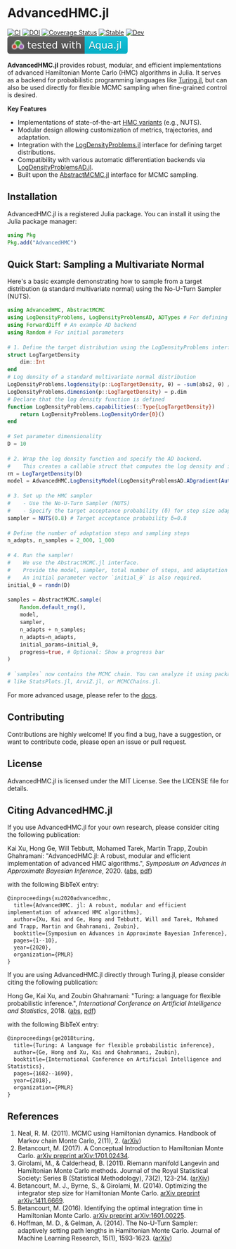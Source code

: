 # AdvancedHMC.jl

[![CI](https://github.com/TuringLang/AdvancedHMC.jl/actions/workflows/CI.yml/badge.svg)](https://github.com/TuringLang/AdvancedHMC.jl/actions/workflows/CI.yml)
[![DOI](https://zenodo.org/badge/72657907.svg)](https://zenodo.org/badge/latestdoi/72657907)
[![Coverage Status](https://coveralls.io/repos/github/TuringLang/AdvancedHMC.jl/badge.svg?branch=main)](https://coveralls.io/github/TuringLang/AdvancedHMC.jl?branch=main)
[![Stable](https://img.shields.io/badge/docs-stable-blue.svg)](https://turinglang.github.io/AdvancedHMC.jl/stable/)
[![Dev](https://img.shields.io/badge/docs-dev-blue.svg)](https://turinglang.github.io/AdvancedHMC.jl/dev/)
[![Aqua QA](https://raw.githubusercontent.com/JuliaTesting/Aqua.jl/master/badge.svg)](https://github.com/JuliaTesting/Aqua.jl)

**AdvancedHMC.jl** provides robust, modular, and efficient implementations of advanced Hamiltonian Monte Carlo (HMC) algorithms in Julia. It serves as a backend for probabilistic programming languages like [Turing.jl](https://github.com/TuringLang/Turing.jl), but can also be used directly for flexible MCMC sampling when fine-grained control is desired.

**Key Features**

  - Implementations of state-of-the-art [HMC variants](https://turinglang.org/AdvancedHMC.jl/dev/api/) (e.g., NUTS).
  - Modular design allowing customization of metrics, trajectories, and adaptation.
  - Integration with the [LogDensityProblems.jl](https://github.com/tpapp/LogDensityProblems.jl) interface for defining target distributions.
  - Compatibility with various automatic differentiation backends via [LogDensityProblemsAD.jl](https://github.com/TuringLang/LogDensityProblemsAD.jl).
  - Built upon the [AbstractMCMC.jl](https://github.com/TuringLang/AbstractMCMC.jl) interface for MCMC sampling.

## Installation

AdvancedHMC.jl is a registered Julia package. You can install it using the Julia package manager:

```julia
using Pkg
Pkg.add("AdvancedHMC")
```

## Quick Start: Sampling a Multivariate Normal

Here's a basic example demonstrating how to sample from a target distribution (a standard multivariate normal) using the No-U-Turn Sampler (NUTS).

```julia
using AdvancedHMC, AbstractMCMC
using LogDensityProblems, LogDensityProblemsAD, ADTypes # For defining the target distribution & its gradient
using ForwardDiff # An example AD backend
using Random # For initial parameters

# 1. Define the target distribution using the LogDensityProblems interface
struct LogTargetDensity
    dim::Int
end
# Log density of a standard multivariate normal distribution
LogDensityProblems.logdensity(p::LogTargetDensity, θ) = -sum(abs2, θ) / 2
LogDensityProblems.dimension(p::LogTargetDensity) = p.dim
# Declare that the log density function is defined
function LogDensityProblems.capabilities(::Type{LogTargetDensity})
    return LogDensityProblems.LogDensityOrder{0}()
end

# Set parameter dimensionality
D = 10

# 2. Wrap the log density function and specify the AD backend.
#    This creates a callable struct that computes the log density and its gradient.
ℓπ = LogTargetDensity(D)
model = AdvancedHMC.LogDensityModel(LogDensityProblemsAD.ADgradient(AutoForwardDiff(), ℓπ))

# 3. Set up the HMC sampler
#    - Use the No-U-Turn Sampler (NUTS)
#    - Specify the target acceptance probability (δ) for step size adaptation
sampler = NUTS(0.8) # Target acceptance probability δ=0.8

# Define the number of adaptation steps and sampling steps
n_adapts, n_samples = 2_000, 1_000

# 4. Run the sampler!
#    We use the AbstractMCMC.jl interface.
#    Provide the model, sampler, total number of steps, and adaptation steps.
#    An initial parameter vector `initial_θ` is also required.
initial_θ = randn(D)

samples = AbstractMCMC.sample(
    Random.default_rng(),
    model,
    sampler,
    n_adapts + n_samples;
    n_adapts=n_adapts,
    initial_params=initial_θ,
    progress=true, # Optional: Show a progress bar
)

# `samples` now contains the MCMC chain. You can analyze it using packages
# like StatsPlots.jl, ArviZ.jl, or MCMCChains.jl.
```

For more advanced usage, please refer to the [docs](%5Burl%5D(https://turinglang.org/AdvancedHMC.jl/dev/get_started/)).

## Contributing

Contributions are highly welcome! If you find a bug, have a suggestion, or want to contribute code, please open an issue or pull request.

## License

AdvancedHMC.jl is licensed under the MIT License. See the LICENSE file for details.

## Citing AdvancedHMC.jl

If you use AdvancedHMC.jl for your own research, please consider citing the following publication:

Kai Xu, Hong Ge, Will Tebbutt, Mohamed Tarek, Martin Trapp, Zoubin Ghahramani: "AdvancedHMC.jl: A robust, modular and efficient implementation of advanced HMC algorithms.", *Symposium on Advances in Approximate Bayesian Inference*, 2020. ([abs](http://proceedings.mlr.press/v118/xu20a.html), [pdf](http://proceedings.mlr.press/v118/xu20a/xu20a.pdf))

with the following BibTeX entry:

```
@inproceedings{xu2020advancedhmc,
  title={AdvancedHMC. jl: A robust, modular and efficient implementation of advanced HMC algorithms},
  author={Xu, Kai and Ge, Hong and Tebbutt, Will and Tarek, Mohamed and Trapp, Martin and Ghahramani, Zoubin},
  booktitle={Symposium on Advances in Approximate Bayesian Inference},
  pages={1--10},
  year={2020},
  organization={PMLR}
}
```

If you are using AdvancedHMC.jl directly through Turing.jl, please consider citing the following publication:

Hong Ge, Kai Xu, and Zoubin Ghahramani: "Turing: a language for flexible probabilistic inference.", *International Conference on Artificial Intelligence and Statistics*, 2018. ([abs](http://proceedings.mlr.press/v84/ge18b.html), [pdf](http://proceedings.mlr.press/v84/ge18b/ge18b.pdf))

with the following BibTeX entry:

```
@inproceedings{ge2018turing,
  title={Turing: A language for flexible probabilistic inference},
  author={Ge, Hong and Xu, Kai and Ghahramani, Zoubin},
  booktitle={International Conference on Artificial Intelligence and Statistics},
  pages={1682--1690},
  year={2018},
  organization={PMLR}
}
```

## References

 1. Neal, R. M. (2011). MCMC using Hamiltonian dynamics. Handbook of Markov chain Monte Carlo, 2(11), 2. ([arXiv](https://arxiv.org/pdf/1206.1901))
 2. Betancourt, M. (2017). A Conceptual Introduction to Hamiltonian Monte Carlo. [arXiv preprint arXiv:1701.02434](https://arxiv.org/abs/1701.02434).
 3. Girolami, M., & Calderhead, B. (2011). Riemann manifold Langevin and Hamiltonian Monte Carlo methods. Journal of the Royal Statistical Society: Series B (Statistical Methodology), 73(2), 123-214. ([arXiv](https://rss.onlinelibrary.wiley.com/doi/full/10.1111/j.1467-9868.2010.00765.x))
 4. Betancourt, M. J., Byrne, S., & Girolami, M. (2014). Optimizing the integrator step size for Hamiltonian Monte Carlo. [arXiv preprint arXiv:1411.6669](https://arxiv.org/pdf/1411.6669).
 5. Betancourt, M. (2016). Identifying the optimal integration time in Hamiltonian Monte Carlo. [arXiv preprint arXiv:1601.00225](https://arxiv.org/abs/1601.00225).
 6. Hoffman, M. D., & Gelman, A. (2014). The No-U-Turn Sampler: adaptively setting path lengths in Hamiltonian Monte Carlo. Journal of Machine Learning Research, 15(1), 1593-1623. ([arXiv](http://arxiv.org/abs/1111.4246))
